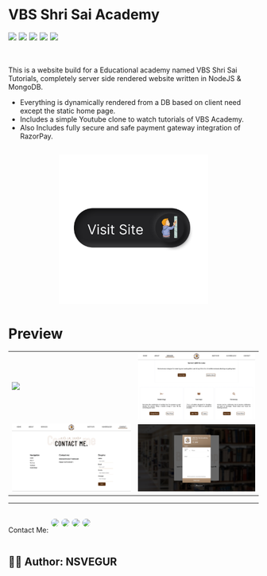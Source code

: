 # VBS Shri Sai Academy

<div style="display:flex; gap: 5px;">
<a href="https://nodejs.org/en/">
<img src="https://img.shields.io/badge/Node.js-43853D?style=for-the-badge&logo=node.js&logoColor=white"/>
</a>
<a href="https://developer.mozilla.org/en-US/docs/Web/JavaScript/">
<img src="https://img.shields.io/badge/JavaScript-323330?style=for-the-badge&logo=javascript&logoColor=F7DF1E"/>
</a>
 <a href="https://expressjs.com/">
<img src="https://img.shields.io/badge/Express.js-404D59?style=for-the-badge"/>
</a>
 <a href="https://www.mongodb.com/">
<img src="https://img.shields.io/badge/MongoDB-4EA94B?style=for-the-badge&logo=mongodb&logoColor=white"/>
</a>
  <a href="https://heroku.com/">
<img src="https://img.shields.io/badge/Heroku-430098?style=for-the-badge&logo=heroku&logoColor=white"/>
</a>
</div>
  <br/>
  <br/>


This is a website build for a Educational academy named VBS Shri Sai Tutorials, completely server side rendered website written in NodeJS & MongoDB.

- Everything is dynamically rendered from a DB based on client need except the static home page.
- Includes a simple Youtube clone to watch tutorials of VBS Academy.
- Also Includes fully secure and safe payment gateway integration of RazorPay.

## 
<p align="center">
<a href="https://vbsshrisai-academy.herokuapp.com/"><img src="public/images/VisitSite.png" height="300"></a>
</p>

# Preview

|                                          |                                          |
| ---------------------------------------- | ---------------------------------------- |
| <img src="public/images/preview-1.png"  width="300"/> | <img src="public/images/preview-2.png"  width="300"/> |
| <img src="public/images/preview-3.png"  width="300"/> | <img src="public/images/preview-6.png"  width="300"/> |


--------------------------------------------------------------------------------------------------------------------------------------------------------------------
 <br/>
 
 <div style="display:flex; gap: 5px;" align="center">
  <p>Contact Me: </p>
  <a href="https://www.linkedin.com/in/nagasai-v-93b84921b">
  <img style="border-radius: 10px;" src="https://img.shields.io/badge/LinkedIn-0077B5?style=for-the-badge&logo=linkedin&logoColor=white"/>
  </a>
  <a href="https://github.com/NSVEGUR">
  <img style="border-radius: 10px;" src="https://img.shields.io/badge/GitHub-100000?style=for-the-badge&logo=github&logoColor=white"/>
  </a>
   <a href="https://twitter.com/VegurS">
  <img style="border-radius: 10px;" src="https://img.shields.io/badge/Twitter-1DA1F2?style=for-the-badge&logo=twitter&logoColor=white"/>
  </a>
    <a style="border-radius: 10px;" href="https://www.instagram.com/nsvegur/">
  <img style="border-radius: 10px;" src="https://img.shields.io/badge/Instagram-E4405F?style=for-the-badge&logo=instagram&logoColor=white"/>
  </a>
</div>
 
 ## ✍🏽 Author: NSVEGUR
